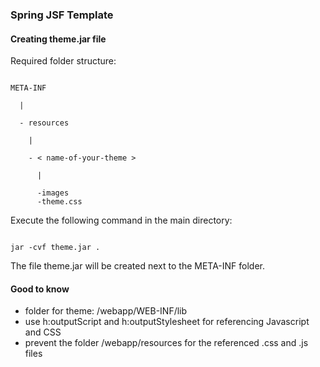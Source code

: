 ### Spring JSF Template

#### Creating theme.jar file
Required folder structure:

<code>
META-INF<br>
&nbsp;&nbsp;|<br>
&nbsp;&nbsp;- resources<br>
&nbsp;&nbsp;&nbsp;&nbsp;|<br>
&nbsp;&nbsp;&nbsp;&nbsp;- < name-of-your-theme ><br>
&nbsp;&nbsp;&nbsp;&nbsp;&nbsp;&nbsp;|<br>
&nbsp;&nbsp;&nbsp;&nbsp;&nbsp;&nbsp;-images
&nbsp;&nbsp;&nbsp;&nbsp;&nbsp;&nbsp;-theme.css
</code>

Execute the following command in the main directory:

<code>
jar -cvf theme.jar .
</code>

The file theme.jar will be created next to the META-INF folder.

#### Good to know

* folder for theme: /webapp/WEB-INF/lib
* use h:outputScript and h:outputStylesheet for referencing Javascript and CSS
* prevent the folder /webapp/resources for the referenced .css and .js files